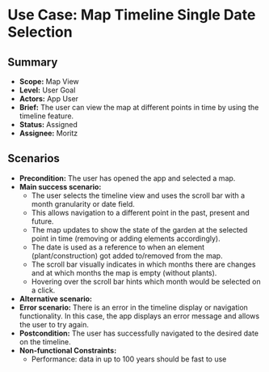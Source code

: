 # Use Case: Map Timeline Single Date Selection

## Summary

- **Scope:** Map View
- **Level:** User Goal
- **Actors:** App User
- **Brief:** The user can view the map at different points in time by using the timeline feature.
- **Status:** Assigned
- **Assignee:** Moritz

## Scenarios

- **Precondition:**
  The user has opened the app and selected a map.
- **Main success scenario:**
  - The user selects the timeline view and uses the scroll bar with a month granularity or date field.
  - This allows navigation to a different point in the past, present and future.
  - The map updates to show the state of the garden at the selected point in time (removing or adding elements accordingly).
  - The date is used as a reference to when an element (plant/construction) got added to/removed from the map.
  - The scroll bar visually indicates in which months there are changes and at which months the map is empty (without plants).
  - Hovering over the scroll bar hints which month would be selected on a click.
- **Alternative scenario:**
- **Error scenario:**
  There is an error in the timeline display or navigation functionality.
  In this case, the app displays an error message and allows the user to try again.
- **Postcondition:**
  The user has successfully navigated to the desired date on the timeline.
- **Non-functional Constraints:**
  - Performance: data in up to 100 years should be fast to use
